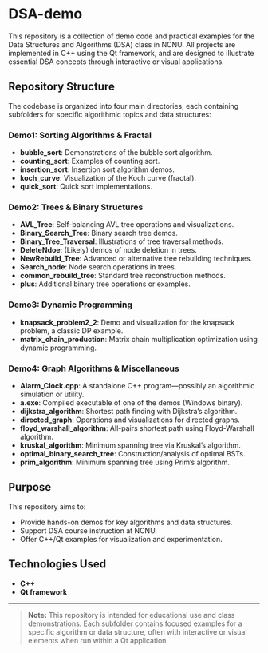 # DSA-demo

This repository is a collection of demo code and practical examples for the Data Structures and Algorithms (DSA) class in NCNU. All projects are implemented in C++ using the Qt framework, and are designed to illustrate essential DSA concepts through interactive or visual applications.

## Repository Structure

The codebase is organized into four main directories, each containing subfolders for specific algorithmic topics and data structures:

### Demo1: Sorting Algorithms & Fractal
- **bubble_sort**: Demonstrations of the bubble sort algorithm.
- **counting_sort**: Examples of counting sort.
- **insertion_sort**: Insertion sort algorithm demos.
- **koch_curve**: Visualization of the Koch curve (fractal).
- **quick_sort**: Quick sort implementations.

### Demo2: Trees & Binary Structures
- **AVL_Tree**: Self-balancing AVL tree operations and visualizations.
- **Binary_Search_Tree**: Binary search tree demos.
- **Binary_Tree_Traversal**: Illustrations of tree traversal methods.
- **DeleteNdoe**: (Likely) demos of node deletion in trees.
- **NewRebuild_Tree**: Advanced or alternative tree rebuilding techniques.
- **Search_node**: Node search operations in trees.
- **common_rebuild_tree**: Standard tree reconstruction methods.
- **plus**: Additional binary tree operations or examples.

### Demo3: Dynamic Programming
- **knapsack_problem2_2**: Demo and visualization for the knapsack problem, a classic DP example.
- **matrix_chain_production**: Matrix chain multiplication optimization using dynamic programming.

### Demo4: Graph Algorithms & Miscellaneous
- **Alarm_Clock.cpp**: A standalone C++ program—possibly an algorithmic simulation or utility.
- **a.exe**: Compiled executable of one of the demos (Windows binary).
- **dijkstra_algorithm**: Shortest path finding with Dijkstra’s algorithm.
- **directed_graph**: Operations and visualizations for directed graphs.
- **floyd_warshall_algorithm**: All-pairs shortest path using Floyd-Warshall algorithm.
- **kruskal_algorithm**: Minimum spanning tree via Kruskal’s algorithm.
- **optimal_binary_search_tree**: Construction/analysis of optimal BSTs.
- **prim_algorithm**: Minimum spanning tree using Prim’s algorithm.

## Purpose

This repository aims to:
- Provide hands-on demos for key algorithms and data structures.
- Support DSA course instruction at NCNU.
- Offer C++/Qt examples for visualization and experimentation.

## Technologies Used

- **C++**
- **Qt framework**

---

> **Note:** This repository is intended for educational use and class demonstrations. Each subfolder contains focused examples for a specific algorithm or data structure, often with interactive or visual elements when run within a Qt application.